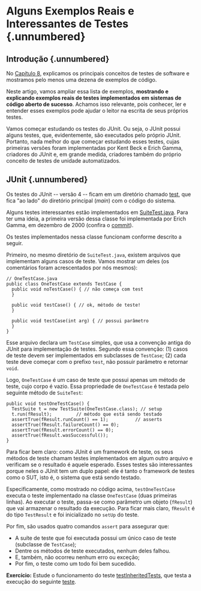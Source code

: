 # Alguns Exemplos Reais e Interessantes de Testes {.unnumbered}

## Introdução  {.unnumbered}

No [Capítulo 8](https://engsoftmoderna.info/cap8.html), 
explicamos os principais conceitos de testes de software 
e mostramos pelo menos uma dezena de exemplos de código.

Neste artigo, vamos ampliar essa lista de exemplos, **mostrando 
e explicando exemplos reais de testes implementados em 
sistemas de código aberto de sucesso**. Achamos isso relevante, 
pois conhecer, ler e entender esses exemplos pode ajudar 
o leitor na escrita de seus próprios testes.

Vamos começar estudando os testes do JUnit. Ou seja, o JUnit
possui alguns testes, que, evidentemente, são executados pelo
próprio JUnit. Portanto, nada melhor do que começar estudando
esses testes, cujas primeiras versões foram implementadas 
por Kent Beck e Erich Gamma, criadores do JUnit e, em grande 
medida, criadores também do próprio conceito de testes de 
unidade automatizados. 

## JUnit {.unnumbered}

Os testes do JUnit -- versão 4 -- ficam em um diretório chamado
[test](https://github.com/mtov/junit4/tree/main/src), que fica
"ao lado" do diretório principal (*main*) com o código do sistema.

Alguns testes interessantes estão implementados em 
[SuiteTest.java](https://github.com/mtov/junit4/blob/main/src/test/java/junit/tests/framework/SuiteTest.java). 
Para ter uma ideia, a primeira versão dessa classe foi
implementada por Erich Gamma, em dezembro de 2000 (confira o 
[commit](https://github.com/mtov/junit4/commit/b6a0693454ac8ded32b3a1ea7c859c5a840169dc)). 

Os testes implementados nessa classe funcionam conforme descrito a seguir.

Primeiro, no mesmo diretório de `SuiteTest.java`, existem arquivos que 
implementam alguns casos de teste. Vamos mostrar um deles 
(os comentários foram acrescentados por nós mesmos):

```
// OneTestCase.java
public class OneTestCase extends TestCase {
  public void noTestCase() { // não começa com test
  }

  public void testCase() { // ok, método de teste!
  }

  public void testCase(int arg) { // possui parâmetro
  }
}

```

Esse arquivo declara um `TestCase` simples, que usa a convenção 
antiga do JUnit para implementação de testes. Segundo essa convenção:
(1) casos de teste devem ser implementados em subclasses
de `TestCase`; (2) cada teste deve começar com o prefixo `test`, não
possuir parâmetro e retornar `void`. 

Logo, `OneTestCase` é um caso de teste que possui apenas um método de 
teste, cujo corpo é vazio. Essa propriedade de `OneTestCase` é testada 
pelo seguinte método de `SuiteTest`:

```
public void testOneTestCase() {
  TestSuite t = new TestSuite(OneTestCase.class); // setup
  t.run(fResult);         // método que está sendo testado
  assertTrue(fResult.runCount() == 1);          // asserts
  assertTrue(fResult.failureCount() == 0);
  assertTrue(fResult.errorCount() == 0);
  assertTrue(fResult.wasSuccessful());
}
```    

Para ficar bem claro: como JUnit é um framework de teste, os seus
métodos de teste chamam testes implementados em algum outro arquivo 
e verificam se o resultado é aquele esperado. Esses testes são 
interessantes porque neles o JUnit tem um duplo papel: ele é tanto 
o framework de testes como o SUT, isto é, o sistema que está sendo testado.

Especificamente, como mostrado no código acima, `testOneTestCase` executa 
o teste implementado na classe `OneTestCase` (duas primeiras 
linhas). Ao executar o teste, passa-se como parâmetro um 
objeto (`fResult`) que vai armazenar o resultado da execução.
Para ficar mais claro, `fResult` é do tipo `TestResult` e foi 
inicializado no `setUp` do teste.

Por fim, são usados quatro comandos `assert` para assegurar que:

* A suíte de teste que foi executada possui um único caso de teste (subclasse de `TestCase`); 
* Dentre os métodos de teste executados, nenhum deles falhou.
* E, também, não ocorreu nenhum erro ou exceção;
* Por fim, o teste como um todo foi bem sucedido.

**Exercício:** Estude o funcionamento do teste 
[testInheritedTests](https://github.com/mtov/junit4/blob/main/src/test/java/junit/tests/framework/SuiteTest.java#L44),
que testa a execução do seguinte 
[teste](https://github.com/mtov/junit4/blob/main/src/test/java/junit/tests/framework/InheritedTestCase.java).


